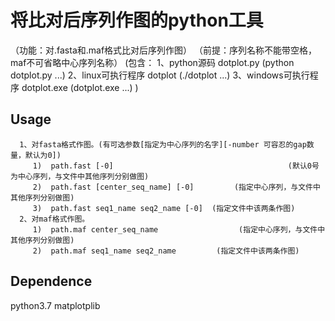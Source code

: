 # 将比对后序列作图的python工具

（功能：对.fasta和.maf格式比对后序列作图）
（前提：序列名称不能带空格，maf不可省略中心序列名称）
  (包含：
           1、python源码                dotplot.py    (python dotplot.py ...)
           2、linux可执行程序          dotplot         (./dotplot ...)
           3、windows可执行程序   dotplot.exe   (dotplot.exe ...)
   )

## Usage

```
  1、对fasta格式作图。(有可选参数[指定为中心序列的名字][-number 可容忍的gap数量，默认为0])
     1)  path.fast [-0]                                       (默认0号为中心序列，与文件中其他序列分别做图)
     2)  path.fast [center_seq_name] [-0]         (指定中心序列，与文件中其他序列分别做图)
     3)  path.fast seq1_name seq2_name [-0]  (指定文件中该两条作图)
  2、对maf格式作图。
     1)  path.maf center_seq_name                  (指定中心序列，与文件中其他序列分别做图)
     2)  path.maf seq1_name seq2_name         (指定文件中该两条作图)
```

## Dependence

python3.7
matplotplib
